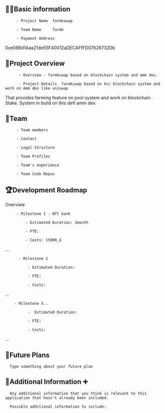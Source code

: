 ## 🧑‍💻Basic information

         - Project Name  farmkswap

         - Team Name     farmk

         - Payment Address 
0xe088d1Aaa21de55F40012aDECAFfFD07626732Db
## 🎯Project Overview

          - Overview - farmkswap based on blockchain system and amm dex.

          - Project Details  farmkswap based on kcc blockchain system and work on Amm dex like uniswap 
That provides farming feature on pool system and work on blockchain . Stake. System in build on this defi amm dex.

## 👥Team 

         - Team members 

         - Contact

         - Legal Structure

         - Team Profiles

         - Team's experience

         - Team Code Repos

## 🏆Development Roadmap

 Overview
 

         - Milestone 1 - Nft bank 

             - Estimated Duration: 2month

             - FTE: 

             - Costs: 15000,$

 ...
 
          - Milestone 2 

              - Estimated Duration:

              - FTE: 

              - Costs:
...

        - Milestone X..

              -  Estimated Duration:

              - FTE: 

              - Costs:

...

## 📡Future Plans
      Type something about your future plan
      

## 🙋Additional Information ➕

      Any additional information that you think is relevant to this application that hasn't already been included.

      Possible additional information to include:
